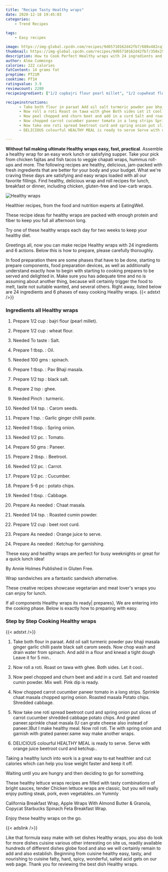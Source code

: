 ```yaml
---
title: "Recipe Tasty Healthy wraps"
date: 2020-12-18 19:45:03
categories:
    - Trend Recipes
    
tags:
    - Easy recipes

image: https://img-global.cpcdn.com/recipes/9d65710162d42fb7/680x482cq70/healthy-wraps-recipe-main-photo.jpg
thumbnail: https://img-global.cpcdn.com/recipes/9d65710162d42fb7/350x250cq70/healthy-wraps-recipe-main-photo.jpg
description: How to Cook Perfect Healthy wraps with 24 ingredients and 6 stages of easy cooking.
author: Alma Cummings
calories: 222 calories
fatContent: 14 grams fat
preptime: PT21M
cooktime: PT1H
ratingvalue: 3.9
reviewcount: 2280
recipeingredient: ["1/2 cupbajri flour pearl millet", "1/2 cupwheat flour", "To tasteSalt", "1 tbsp.Oil", "100 gmsspinach", "1 tbsp.Pav Bhaji masala", "1/2 tspblack salt", "2 tspghee", "Pinchturmeric", "1/4 tsp.Carom seeds", "1 tsp.Garlic ginger chilli paste", "1 tbsp.Spring onion", "1/2 pc.Tomato", "50 gmsPaneer", "2 tbsp.Beetroot", "1/2 pc.Carrot", "1/2 pc.Cucumber", "5-6 pcpotato chips", "1 tbsp.Cabbage", "As neededChaat masala", "1/4 tsp.Roasted cumin powder", "1/2 cupbeet root curd", "As neededOrange juice to serve", "As neededKetchup for garnishing"]

recipeinstructions: 
      - Take both flour in paraat Add oil salt turmeric powder pav bhaji masala ginger garlic chilli paste black salt carom seeds Now chop wash and drain water from spinach And add in a flour and knead a tight dough Leave it for 5 min 
      - Now roll a roti Roast on tawa with ghee Both sides Let it cool 
      - Now peel chopped and churn beet and add in a curd Salt and roasted cumin powder Mix well Pink dip is ready 
      - Now chopped carrot cucumber paneer tomato in a long strips Sprinkle chaat masala chopped spring onion Roasted masala Potato chips Shredded cabbage 
      - Now take one roti spread beetroot curd and spring onion put slices of carrot cucumber shredded cabbage potato chips And grated paneersprinkle chaat masala U can grate cheese also instead of paneerBut I make healthy meal Now roll roti Tie with spring onion and garnish with grated paneersame way make another wraps 
      - DELICIOUS colourful HEALTHY MEAL is ready to serve Serve with orange juice beetroot curd and ketchup

---
```




**Without fail making ultimate Healthy wraps easy, fast, practical**. Assemble a healthy wrap for an easy work lunch or satisfying supper. Take your pick from chicken fajitas and fish tacos to veggie chapati wraps, hummus roll-ups and more. The following recipes are healthy, delicious, jam-packed with fresh ingredients that are better for your body and your budget. What we&#39;re craving these days are satisfying and easy wraps loaded with all our favorite fillings. Find healthy, delicious wrap and roll recipes for lunch, breakfast or dinner, including chicken, gluten-free and low-carb wraps.


![Healthy wraps](https://img-global.cpcdn.com/recipes/9d65710162d42fb7/680x482cq70/healthy-wraps-recipe-main-photo.jpg "Healthy wraps")



Healthier recipes, from the food and nutrition experts at EatingWell.

These recipe ideas for healthy wraps are packed with enough protein and fiber to keep you full all afternoon long.

Try one of these healthy wraps each day for two weeks to keep your healthy diet.


Greetings all, now you can make recipe Healthy wraps with 24 ingredients and 6 actions. Below this is how to prepare, please carefully thoroughly.

In food preparation there are some phases that have to be done, starting to prepare components, food preparation devices, as well as additionally understand exactly how to begin with starting to cooking prepares to be served and delighted in. Make sure you has adequate time and no is assuming about another thing, because will certainly trigger the food to melt, taste not suitable wanted, and several others. Right away, listed below are 24 ingredients and 6 phases of easy cooking Healthy wraps.
{{< adstxt />}}

### Ingredients all Healthy wraps


1. Prepare 1/2 cup : bajri flour (pearl millet).

1. Prepare 1/2 cup : wheat flour.

1. Needed To taste : Salt.

1. Prepare 1 tbsp. : Oil.

1. Needed 100 gms : spinach.

1. Prepare 1 tbsp. : Pav Bhaji masala.

1. Prepare 1/2 tsp : black salt.

1. Prepare 2 tsp : ghee.

1. Needed Pinch : turmeric.

1. Needed 1/4 tsp. : Carom seeds.

1. Prepare 1 tsp. : Garlic ginger chilli paste.

1. Needed 1 tbsp. : Spring onion.

1. Needed 1/2 pc. : Tomato.

1. Prepare 50 gms : Paneer.

1. Prepare 2 tbsp. : Beetroot.

1. Needed 1/2 pc. : Carrot.

1. Prepare 1/2 pc. : Cucumber.

1. Prepare 5-6 pc : potato chips.

1. Needed 1 tbsp. : Cabbage.

1. Prepare As needed : Chaat masala.

1. Needed 1/4 tsp. : Roasted cumin powder.

1. Prepare 1/2 cup : beet root curd.

1. Prepare As needed : Orange juice to serve.

1. Prepare As needed : Ketchup for garnishing.


These easy and healthy wraps are perfect for busy weeknights or great for a quick lunch idea!

By Annie Holmes Published in Gluten Free.

Wrap sandwiches are a fantastic sandwich alternative.

These creative recipes showcase vegetarian and meat lover&#39;s wraps you can enjoy for lunch.


If all components Healthy wraps its ready| prepares}, We are entering into the cooking phase. Below is exactly how to preparing with easy.

### Step by Step Cooking Healthy wraps

{{< adstxt />}}


1. Take both flour in paraat. Add oil salt turmeric powder pav bhaji masala ginger garlic chilli paste black salt carom seeds. Now chop wash and drain water from spinach. And add in a flour and knead a tight dough Leave it for 5 min..



1. Now roll a roti. Roast on tawa with ghee. Both sides. Let it cool..



1. Now peel chopped and churn beet and add in a curd. Salt and roasted cumin powder. Mix well. Pink dip is ready.



1. Now chopped carrot cucumber paneer tomato in a long strips. Sprinkle chaat masala chopped spring onion. Roasted masala Potato chips. Shredded cabbage.



1. Now take one roti spread beetroot curd and spring onion put slices of carrot cucumber shredded cabbage potato chips. And grated paneer.sprinkle chaat masala (U can grate cheese also instead of paneer.)But I make healthy meal. Now roll roti. Tie with spring onion and garnish with grated paneer.same way make another wraps.



1. DELICIOUS colourful HEALTHY MEAL is ready to serve. Serve with orange juice beetroot curd and ketchup..




Taking a healthy lunch into work is a great way to eat healthier and cut calories which can help you lose weight faster and keep it off.

Waiting until you are hungry and then deciding to go for something.

These healthy lettuce wraps recipes are filled with tasty combinations of bright sauces, tender Chicken lettuce wraps are classic, but you will really enjoy putting steak, pork, even vegetables..on Yummly

California Breakfast Wrap, Apple Wraps With Almond Butter &amp; Granola, Copycat Starbucks Spinach Feta Breakfast Wrap.

Enjoy these healthy wraps on the go.


{{< adslink />}}

Like that formula easy make with set dishes Healthy wraps, you also do look for more dishes cuisine various other interesting on site us, readily available hundreds of different dishes globe food and also we will certainly remain to add and also establish. Beginning from cuisine healthy easy, tasty, and nourishing to cuisine fatty, hard, spicy, wonderful, salted acid gets on our web page. Thank you for reviewing the best dish Healthy wraps.
